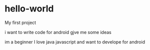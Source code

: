 # hello-world
My first project

i want to write code for android
gjve me some ideas


im a beginner I love java javascript and want to develope for android
